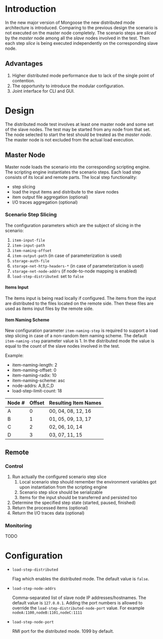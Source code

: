# Introduction

In the new major version of Mongoose the new distributed mode
architecture is introduced. Comparing to the previous design the
scenario is not executed on the master node completely. The scenario
steps are *sliced* by the *master* node among all the *slave* nodes
involved in the test. Then each step *slice* is being executed
independently on the corresponding slave node.

## Advantages

1. Higher distributed mode performance due to lack of the single point
of contention.
2. The opportunity to introduce the modular configuration.
3. Joint interface for CLI and GUI.

# Design

The distributed mode test involves at least one master node and some set of the slave nodes. The
test may be started from any node from that set. The node selected to start the test should be
treated as the *master node*. The master node is not excluded from the actual load execution.

## Master Node

Master node loads the scenario into the corresponding scripting engine.
The scripting engine instantiates the scenario steps. Each load step
consists of its local and remote parts. The local step functionality:

* step slicing
* load the input items and distribute to the slave nodes
* item output file aggregation (optional)
* I/O traces aggregation (optional)

### Scenario Step Slicing

The configuration parameters which are the subject of slicing in the
scenario:

1. `item-input-file`
2. `item-input-path`
3. `item-naming-offset`
4. `item-output-path` (in case of parameterization is used)
5. `storage-auth-file`
6. `storage-net-http-headers-*` (in case of parameterization is used)
7. `storage-net-node-addrs` (if node-to-node mapping is enabled)
8. `load-step-distributed`: set to `false`

#### Items Input

The items input is being read locally if configured. The items from the input are distributed to the
files located on the remote side. Then these files are used as items input files by the remote side.

#### Item Naming Scheme

New configuration parameter `item-naming-step` is required to support
a load step slicing in case of a non-random item naming scheme. The
default `item-naming-step` parameter value is 1. In the distributed
mode the value is equal to the count of the slave nodes involved in the test.

Example:

* item-naming-length: 2
* item-naming-offset: 0
* item-naming-radix: 10
* item-naming-scheme: asc
* node-addrs: A,B,C,D
* load-step-limit-count: 18

| Node # | Offset | Resulting Item Names |
|--------|--------|----------------------|
| A      | 0      | 00, 04, 08, 12, 16   |
| B      | 1      | 01, 05, 09, 13, 17   |
| C      | 2      | 02, 06, 10, 14       |
| D      | 3      | 03, 07, 11, 15       |

## Remote

### Control

1. Run actually the configured scenario step slice
    1. Local scenario step should remember the environment variables
    got upon instantiation from the scripting engine
    2. Scenario step slice should be serializable
    3. Items for the input should be transferred and persisted too
2. Determine the specified step state (started, paused, finished)
3. Return the processed items (optional)
4. Return the I/O traces data (optional)

### Monitoring

TODO

# Configuration

* `load-step-distributed`

    Flag which enables the distributed mode. The default value is
    `false`.

* `load-step-node-addrs`

    Comma-separated list of slave node IP addresses/hostnames. The default
    value is `127.0.0.1`. Adding the port numbers is allowed to override the
    `load-step-distributed-node-port` value. For example `nodeA:1100,nodeB:1101,nodeC:1111`

* `load-step-node-port`

    RMI port for the distributed mode. 1099 by default.

